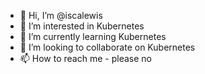 - 👋 Hi, I’m @iscalewis
- 👀 I’m interested in Kubernetes
- 🌱 I’m currently learning Kubernetes
- 💞️ I’m looking to collaborate on Kubernetes
- 📫 How to reach me - please no

<!---
iscalewis/iscalewis is a ✨ special ✨ repository because its `README.md` (this file) appears on your GitHub profile.
You can click the Preview link to take a look at your changes.
--->
